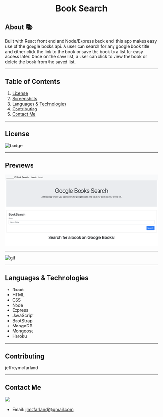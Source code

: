 # <div align='center'>Book Search</div>

## About 📚 

Built with React front end and Node/Express back end, this app makes easy use of the google books api. A user can search for any google book title and either click the link to the book or save the book to a list for easy access later. Once on the save list, a user can click to view the book or delete the book from the saved list.

***
## Table of Contents
1. [License](#license)
2. [Screenshots](#screenshots)
3. [Languages & Technologies](#languages-&-technologies)
4. [Contributing](#contributing)
5. [Contact Me](#contact-me)

***
## License

![badge](https://img.shields.io/badge/License-MIT-success)

***
## Previews

<kbd><img src='client/src/images/book-search.png' alt='book search screenshot'></kdb>

***

![gif](client/src/images/book-search.gif)

***
## Languages & Technologies

* React
* HTML
* CSS
* Node
* Express
* JavaScript
* BootStrap
* MongoDB
* Mongoose
* Heroku

***
## Contributing

jeffreymcfarland

***
## Contact Me    

<kbd><img src='https://avatars1.githubusercontent.com/u/59814218?v=4' /></kbd> 
* Email: <jlmcfarlandj@gmail.com>

